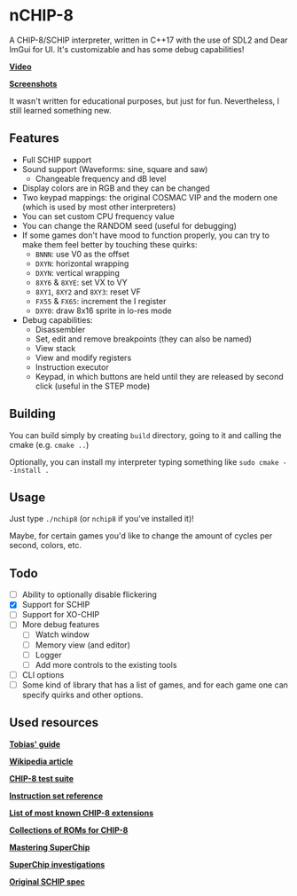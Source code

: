 # nCHIP-8
A CHIP-8/SCHIP interpreter, written in C++17 with the use of SDL2 and Dear ImGui for UI. It's customizable and has some debug capabilities!

[**Video**](https://drive.google.com/file/d/1VJpbM7gC9RqfsyXIdQ_G24tuiyJ7AvO9/view?usp=sharing)

[**Screenshots**](screenshots/)

It wasn't written for educational purposes, but just for fun. Nevertheless, I still learned something new.

## Features
- Full SCHIP support
- Sound support (Waveforms: sine, square and saw)
    - Changeable frequency and dB level
- Display colors are in RGB and they can be changed
- Two keypad mappings: the original COSMAC VIP and the modern one (which is used by most other interpreters)
- You can set custom CPU frequency value
- You can change the RANDOM seed (useful for debugging)
- If some games don't have mood to function properly, you can try to make them feel better by touching these quirks:
    - `BNNN`: use V0 as the offset
    - `DXYN`: horizontal wrapping
    - `DXYN`: vertical wrapping
    - `8XY6` & `8XYE`: set VX to VY
    - `8XY1`, `8XY2` and `8XY3`: reset VF
    - `FX55` & `FX65`: increment the I register
    - `DXY0`: draw 8x16 sprite in lo-res mode
- Debug capabilities:
    - Disassembler
    - Set, edit and remove breakpoints (they can also be named)
    - View stack
    - View and modify registers
    - Instruction executor
    - Keypad, in which buttons are held until they are released by second click (useful in the STEP mode)

## Building
You can build simply by creating `build` directory, going to it and calling the cmake (e.g. `cmake ..`)

Optionally, you can install my interpreter typing something like `sudo cmake --install .`

## Usage
Just type `./nchip8` (or `nchip8` if you've installed it)!

Maybe, for certain games you'd like to change the amount of cycles per second, colors, etc.

## Todo
- [ ] Ability to optionally disable flickering
- [x] Support for SCHIP
- [ ] Support for XO-CHIP
- [ ] More debug features
    - [ ] Watch window
    - [ ] Memory view (and editor)
    - [ ] Logger
    - [ ] Add more controls to the existing tools
- [ ] CLI options
- [ ] Some kind of library that has a list of games, and for each game one can specify quirks and other options.

## Used resources
[**Tobias' guide**](https://tobiasvl.github.io/blog/write-a-chip-8-emulator/)

[**Wikipedia article**](https://en.wikipedia.org/wiki/CHIP-8)

[**CHIP-8 test suite**](https://github.com/Timendus/chip8-test-suite)

[**Instruction set reference**](https://chip8.gulrak.net/)

[**List of most known CHIP-8 extensions**](https://gist.github.com/tobiasvl/a0e43bdcd64d9ef6be35f5c67fcff0dd)

[**Collections of ROMs for CHIP-8**](https://github.com/kripod/chip8-roms)

[**Mastering SuperChip**](http://johnearnest.github.io/Octo/docs/SuperChip.html)

[**SuperChip investigations**](https://github.com/Chromatophore/HP48-Superchip)

[**Original SCHIP spec**](http://devernay.free.fr/hacks/chip8/schip.txt)
